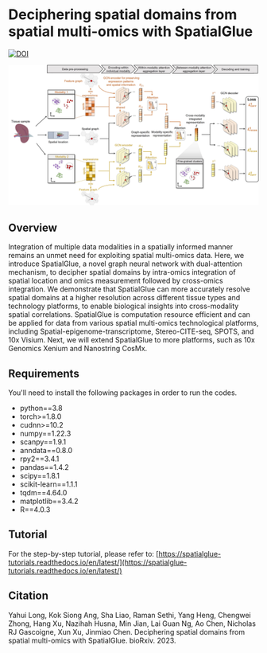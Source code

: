 # Deciphering spatial domains from spatial multi-omics with SpatialGlue 

[![DOI](https://zenodo.org/badge/631763850.svg)](https://zenodo.org/badge/latestdoi/631763850)

![](https://github.com/JinmiaoChenLab/SpatialGlue/blob/main/SpatialGlue.jpg)

## Overview
Integration of multiple data modalities in a spatially informed manner remains an unmet need for exploiting spatial multi-omics data. Here, we introduce SpatialGlue, a novel graph neural network with dual-attention mechanism, to decipher spatial domains by intra-omics integration of spatial location and omics measurement followed by cross-omics integration. We demonstrate that SpatialGlue can more accurately resolve spatial domains at a higher resolution across different tissue types and technology platforms, to enable biological insights into cross-modality spatial correlations. SpatialGlue is computation resource efficient and can be applied for data from various spatial multi-omics technological platforms, including Spatial-epigenome-transcriptome, Stereo-CITE-seq, SPOTS, and 10x Visium. Next, we will extend SpatialGlue to more platforms, such as 10x Genomics Xenium and Nanostring CosMx. 

## Requirements
You'll need to install the following packages in order to run the codes.
* python==3.8
* torch>=1.8.0
* cudnn>=10.2
* numpy==1.22.3
* scanpy==1.9.1
* anndata==0.8.0
* rpy2==3.4.1
* pandas==1.4.2
* scipy==1.8.1
* scikit-learn==1.1.1
* tqdm==4.64.0
* matplotlib==3.4.2
* R==4.0.3

## Tutorial
For the step-by-step tutorial, please refer to:
[https://spatialglue-tutorials.readthedocs.io/en/latest/](https://spatialglue-tutorials.readthedocs.io/en/latest/)

## Citation
Yahui Long, Kok Siong Ang, Sha Liao, Raman Sethi, Yang Heng, Chengwei Zhong, Hang Xu, Nazihah Husna, Min Jian, Lai Guan Ng, Ao Chen, Nicholas RJ Gascoigne, Xun Xu, Jinmiao Chen. Deciphering spatial domains from spatial multi-omics with SpatialGlue. bioRxiv. 2023.
